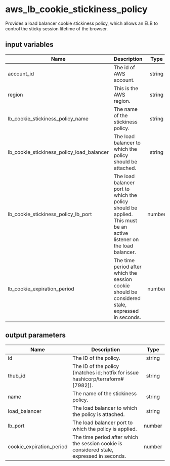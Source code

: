 # aws_lb_cookie_stickiness_policy

Provides a load balancer cookie stickiness policy, which allows an ELB to control the sticky session lifetime of the browser.

## input variables

| Name | Description | Type | Default | Required |
|------|-------------|:----:|:-----:|:-----:|
|account_id|The id of AWS account.|string||Yes|
|region|This is the AWS region.|string|us-east-1|Yes|
|lb_cookie_stickiness_policy_name|The name of the stickiness policy.|string|{{ name }}|No|
|lb_cookie_stickiness_policy_load_balancer|The load balancer to which the policy should be attached.|string||Yes|
|lb_cookie_stickiness_policy_lb_port|The load balancer port to which the policy should be applied. This must be an active listener on the load balancer.|number||Yes|
|lb_cookie_expiration_period|The time period after which the session cookie should be considered stale, expressed in seconds.|number|300|No|

## output parameters

| Name | Description | Type |
|------|-------------|:----:|
|id|The ID of the policy.|string|
|thub_id|The ID of the policy (matches id; hotfix for issue hashicorp/terraform#[7982]).|string|
|name|The name of the stickiness policy.|string|
|load_balancer|The load balancer to which the policy is attached.|string|
|lb_port|The load balancer port to which the policy is applied.|number|
|cookie_expiration_period|The time period after which the session cookie is considered stale, expressed in seconds.|number|
